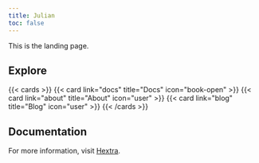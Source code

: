 ```yaml
---
title: Julian
toc: false
---
```


This is the landing page.

## Explore

{{< cards >}}
  {{< card link="docs" title="Docs" icon="book-open" >}}
  {{< card link="about" title="About" icon="user" >}}
  {{< card link="blog" title="Blog" icon="user" >}}
{{< /cards >}}

## Documentation

For more information, visit [Hextra](https://imfing.github.io/hextra).

